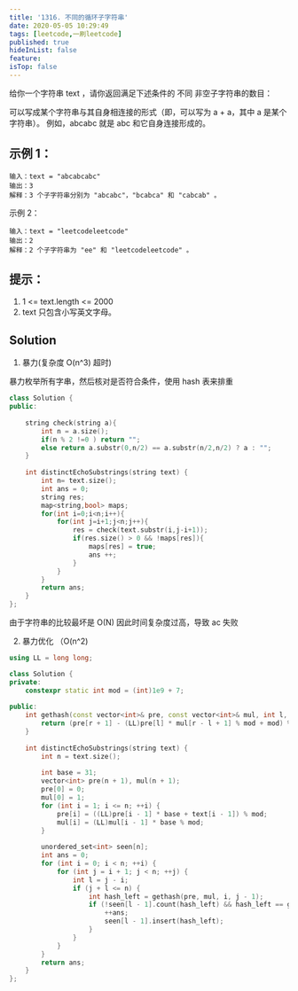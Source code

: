 ```yaml
---
title: '1316. 不同的循环子字符串'
date: 2020-05-05 10:29:49
tags: [leetcode,一刷leetcode]
published: true
hideInList: false
feature: 
isTop: false
---
```

给你一个字符串 text ，请你返回满足下述条件的 不同 非空子字符串的数目：

可以写成某个字符串与其自身相连接的形式（即，可以写为 a + a，其中 a 是某个字符串）。
例如，abcabc 就是 abc 和它自身连接形成的。

 

## 示例 1：
```
输入：text = "abcabcabc"
输出：3
解释：3 个子字符串分别为 "abcabc"，"bcabca" 和 "cabcab" 。
```
示例 2：
```
输入：text = "leetcodeleetcode"
输出：2
解释：2 个子字符串为 "ee" 和 "leetcodeleetcode" 。
 ```

## 提示：

1. 1 <= text.length <= 2000
2. text 只包含小写英文字母。

## Solution

1. 暴力(复杂度 O(n^3) 超时)

暴力枚举所有字串，然后核对是否符合条件，使用 hash 表来排重

```c++
class Solution {
public:
    
    string check(string a){
        int n = a.size();
        if(n % 2 !=0 ) return "";
        else return a.substr(0,n/2) == a.substr(n/2,n/2) ? a : "";
    }
    
    int distinctEchoSubstrings(string text) {
        int n= text.size();
        int ans = 0;
        string res;
        map<string,bool> maps;
        for(int i=0;i<n;i++){
            for(int j=i+1;j<n;j++){
                res = check(text.substr(i,j-i+1));
                if(res.size() > 0 && !maps[res]){
                    maps[res] = true;
                    ans ++;
                } 
            }
        }
        return ans;
    }
};
```

由于字符串的比较最坏是 O(N) 因此时间复杂度过高，导致 ac 失败


2. 暴力优化 （O(n^2)

```c++
using LL = long long;

class Solution {
private:
    constexpr static int mod = (int)1e9 + 7;
    
public:
    int gethash(const vector<int>& pre, const vector<int>& mul, int l, int r) {
        return (pre[r + 1] - (LL)pre[l] * mul[r - l + 1] % mod + mod) % mod;
    }
    
    int distinctEchoSubstrings(string text) {
        int n = text.size();
        
        int base = 31;
        vector<int> pre(n + 1), mul(n + 1);
        pre[0] = 0;
        mul[0] = 1;
        for (int i = 1; i <= n; ++i) {
            pre[i] = ((LL)pre[i - 1] * base + text[i - 1]) % mod;
            mul[i] = (LL)mul[i - 1] * base % mod;
        }
        
        unordered_set<int> seen[n];
        int ans = 0;
        for (int i = 0; i < n; ++i) {
            for (int j = i + 1; j < n; ++j) {
                int l = j - i;
                if (j + l <= n) {
                    int hash_left = gethash(pre, mul, i, j - 1);
                    if (!seen[l - 1].count(hash_left) && hash_left == gethash(pre, mul, j, j + l - 1)) {
                        ++ans;
                        seen[l - 1].insert(hash_left);
                    }
                }
            }
        }
        return ans;
    }
};

```

